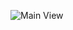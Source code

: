 ![Main View](https://raw.githubusercontent.com/klaevv/Aamukasaaja-Lander/master/aamukasaaja_main_view.png)
